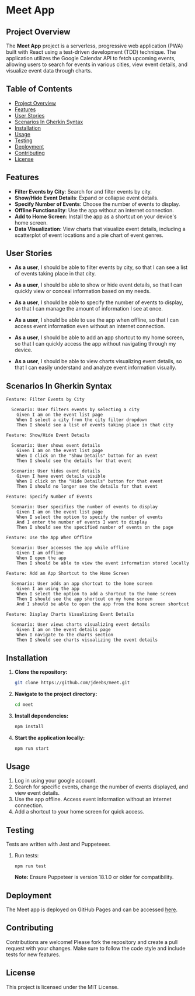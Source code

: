 # Meet App

## Project Overview

The **Meet App** project is a serverless, progressive web application (PWA) built with React using a test-driven development (TDD) technique. The application utilizes the Google Calendar API to fetch upcoming events, allowing users to search for events in various cities, view event details, and visualize event data through charts.

## Table of Contents

- [Project Overview](#project-overview)
- [Features](#features)
- [User Stories](#user-stories)
- [Scenarios In Gherkin Syntax](#scenarios-in-gherkin-syntax)
- [Installation](#installation)
- [Usage](#usage)
- [Testing](#testing)
- [Deployment](#deployment)
- [Contributing](#contributing)
- [License](#license)

## Features

- **Filter Events by City**: Search for and filter events by city.
- **Show/Hide Event Details**: Expand or collapse event details.
- **Specify Number of Events**: Choose the number of events to display.
- **Offline Functionality**: Use the app without an internet connection.
- **Add to Home Screen**: Install the app as a shortcut on your device's home screen.
- **Data Visualization**: View charts that visualize event details, including a scatterplot of event locations and a pie chart of event genres.

## User Stories

   - **As a user**, I should be able to filter events by city, so that I can see a list of events taking place in that city.

   - **As a user**, I should be able to show or hide event details, so that I can quickly view or conceal information based on my needs.

   - **As a user**, I should be able to specify the number of events to display, so that I can manage the amount of information I see at once.

   - **As a user**, I should be able to use the app when offline, so that I can access event information even without an internet connection.

   - **As a user**, I should be able to add an app shortcut to my home screen, so that I can quickly access the app without navigating through my device.

   - **As a user**, I should be able to view charts visualizing event details, so that I can easily understand and analyze event information visually.

## Scenarios In Gherkin Syntax

```
Feature: Filter Events by City

  Scenario: User filters events by selecting a city
    Given I am on the event list page
    When I select a city from the city filter dropdown
    Then I should see a list of events taking place in that city
```
```
Feature: Show/Hide Event Details

  Scenario: User shows event details
    Given I am on the event list page
    When I click on the "Show Details" button for an event
    Then I should see the details for that event

  Scenario: User hides event details
    Given I have event details visible
    When I click on the "Hide Details" button for that event
    Then I should no longer see the details for that event
```
```
Feature: Specify Number of Events

  Scenario: User specifies the number of events to display
    Given I am on the event list page
    When I select the option to specify the number of events
    And I enter the number of events I want to display
    Then I should see the specified number of events on the page
```
```
Feature: Use the App When Offline

  Scenario: User accesses the app while offline
    Given I am offline
    When I open the app
    Then I should be able to view the event information stored locally
```
```
Feature: Add an App Shortcut to the Home Screen

  Scenario: User adds an app shortcut to the home screen
    Given I am using the app
    When I select the option to add a shortcut to the home screen
    Then I should see the app shortcut on my home screen
    And I should be able to open the app from the home screen shortcut
```
```
Feature: Display Charts Visualizing Event Details

  Scenario: User views charts visualizing event details
    Given I am on the event details page
    When I navigate to the charts section
    Then I should see charts visualizing the event details
```

## Installation

1. **Clone the repository:**

    ```sh
    git clone https://github.com/jdeebs/meet.git
    ```

2. **Navigate to the project directory:**

    ```sh
    cd meet
    ```

3. **Install dependencies:**

    ```sh
    npm install
    ```

4. **Start the application locally:**

    ```sh
    npm run start
    ```

## Usage

1. Log in using your google account.
2. Search for specific events, change the number of events displayed, and view event details.
3. Use the app offline. Access event information without an internet connection.
4. Add a shortcut to your home screen for quick access.

## Testing

Tests are written with Jest and Puppeteeer.

1. Run tests:

    ```
    npm run test
    ```
    
    **Note:** Ensure Puppeteer is version 18.1.0 or older for compatibility.
    
## Deployment

The Meet app is deployed on GitHub Pages and can be accessed [here](https://jdeebs.github.io/meet).

## Contributing

Contributions are welcome! Please fork the repository and create a pull request with your changes. Make sure to follow the code style and include tests for new features.

## License

This project is licensed under the MIT License.